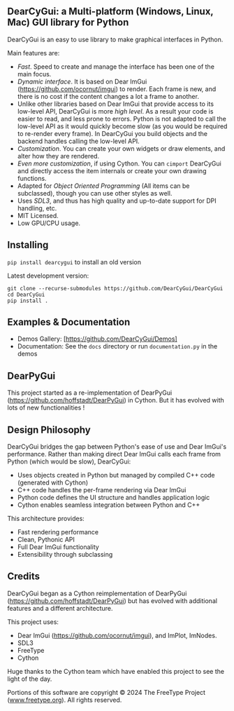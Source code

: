 ## DearCyGui: a Multi-platform (Windows, Linux, Mac) GUI library for Python

DearCyGui is an easy to use library to make graphical interfaces in Python.

Main features are:
* *Fast*. Speed to create and manage the interface has been one of the main focus.
* *Dynamic interface*. It is based on Dear ImGui (https://github.com/ocornut/imgui) to render. Each frame is new, and there is no cost if the content changes a lot a frame to another.
* Unlike other libraries based on Dear ImGui that provide access to its low-level API, DearCyGui is more *high level*. As a result your code is easier to read, and less prone to errors. Python is not adapted to call the low-level API as it would quickly become slow (as you would be required to re-render every frame). In DearCyGui you build objects and the backend handles calling the low-level API.
* *Customization*. You can create your own widgets or draw elements, and alter how they are rendered.
* *Even more customization*, if using Cython. You can `cimport` DearCyGui and directly access the item internals or create your own drawing functions.
* Adapted for *Object Oriented Programming* (All items can be subclassed), though you can use other styles as well.
* Uses *SDL3*, and thus has high quality and up-to-date support for DPI handling, etc.
* MIT Licensed.
* Low GPU/CPU usage.


## Installing
`pip install dearcygui` to install an old version

Latest development version:
```
git clone --recurse-submodules https://github.com/DearCyGui/DearCyGui
cd DearCyGui
pip install .
```

## Examples & Documentation

* Demos Gallery: [https://github.com/DearCyGui/Demos]
* Documentation: See the `docs` directory or run `documentation.py` in the demos



## DearPyGui

This project started as a re-implementation of DearPyGui (https://github.com/hoffstadt/DearPyGui) in Cython. But it has evolved with lots of new functionalities !


## Design Philosophy
DearCyGui bridges the gap between Python's ease of use and Dear ImGui's performance. Rather than making direct Dear ImGui calls each frame from Python (which would be slow), DearCyGui:

* Uses objects created in Python but managed by compiled C++ code (generated with Cython)
* C++ code handles the per-frame rendering via Dear ImGui
* Python code defines the UI structure and handles application logic
* Cython enables seamless integration between Python and C++

This architecture provides:
* Fast rendering performance
* Clean, Pythonic API
* Full Dear ImGui functionality
* Extensibility through subclassing

## Credits
DearCyGui began as a Cython reimplementation of DearPyGui (https://github.com/hoffstadt/DearPyGui) but has evolved with additional features and a different architecture.

This project uses:
* Dear ImGui (https://github.com/ocornut/imgui), and ImPlot, ImNodes.
* SDL3
* FreeType
* Cython

Huge thanks to the Cython team which have enabled this project to see the light of the day.

Portions of this software are copyright © 2024 The FreeType
Project (www.freetype.org).  All rights reserved.
